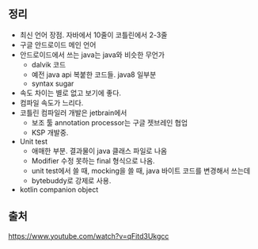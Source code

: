 ## 정리

* 최신 언어 장점. 자바에서 10줄이 코틀린에서 2-3줄
* 구글 안드로이드 메인 언어
* 안드로이드에서 쓰는 java는 java와 비슷한 무언가
  * dalvik 코드
  * 예전 java api 복붙한 코드들. java8 일부분
  * syntax sugar
* 속도 차이는 별로 없고 보기에 좋다. 
* 컴파일 속도가 느리다. 
* 코틀린 컴파일러 개발은 jetbrain에서 
  * 보조 툴 annotation processor는 구글 젯브레인 협업
  * KSP 개발중.
* Unit test
  * 애매한 부분. 결과물이 java 클래스 파일로 나옴
  * Modifier 수정 못하는 final 형식으로 나옴.
  * unit test에서 쓸 때, mocking을 쓸 때, java 바이트 코드를 변경해서 쓰는데 
  * bytebuddy로 강제로 사용.
* kotlin companion object

## 출처 
https://www.youtube.com/watch?v=qFitd3Ukgcc